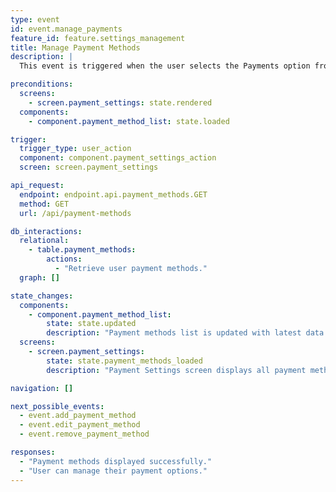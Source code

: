 ```yaml
---
type: event
id: event.manage_payments
feature_id: feature.settings_management
title: Manage Payment Methods
description: |
  This event is triggered when the user selects the Payments option from the side drawer and interacts with the Payment Settings screen to view, add, edit, or remove payment methods.

preconditions:
  screens:
    - screen.payment_settings: state.rendered
  components:
    - component.payment_method_list: state.loaded

trigger:
  trigger_type: user_action
  component: component.payment_settings_action
  screen: screen.payment_settings

api_request:
  endpoint: endpoint.api.payment_methods.GET
  method: GET
  url: /api/payment-methods

db_interactions:
  relational:
    - table.payment_methods:
        actions:
          - "Retrieve user payment methods."
  graph: []

state_changes:
  components:
    - component.payment_method_list:
        state: state.updated
        description: "Payment methods list is updated with latest data."
  screens:
    - screen.payment_settings:
        state: state.payment_methods_loaded
        description: "Payment Settings screen displays all payment methods."

navigation: []

next_possible_events:
  - event.add_payment_method
  - event.edit_payment_method
  - event.remove_payment_method

responses:
  - "Payment methods displayed successfully."
  - "User can manage their payment options."
---
```

